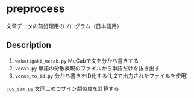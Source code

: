 # preprocess
文章データの前処理用のプログラム（日本語用）
## Description
1. `wakatigaki_mecab.py` MeCabで文を分かち書きする
2. `vocab.py` 単語の分散表現のファイルから単語だけを抜き出す
3. `vocab_to_id.py` 分かち書きをID化する(1, 2で出力されたファイルを使用)

`cos_sim.py` 文同士のコサイン類似度を計算する
